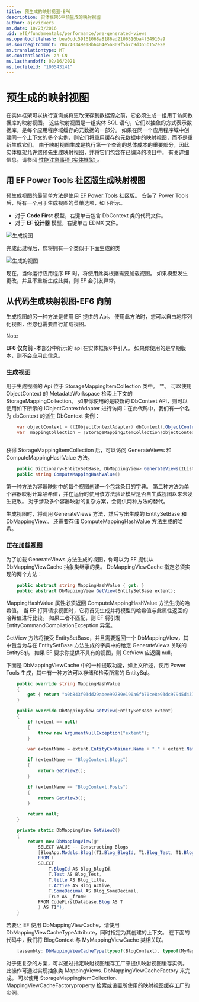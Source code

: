 ```yaml
---
title: 预生成的映射视图-EF6
description: 实体框架6中预生成的映射视图
author: ajcvickers
ms.date: 10/23/2016
uid: ef6/fundamentals/performance/pre-generated-views
ms.openlocfilehash: bea0cdc59161068a8186ad2106516ba4f34910a9
ms.sourcegitcommit: 704240349e18b6404e5a809f5b7c9d365b152e2e
ms.translationtype: MT
ms.contentlocale: zh-CN
ms.lasthandoff: 02/16/2021
ms.locfileid: "100543141"
---
```

# <a name="pre-generated-mapping-views"></a>预生成的映射视图
在实体框架可以执行查询或将更改保存到数据源之前，它必须生成一组用于访问数据库的映射视图。 这些映射视图是一组实体 SQL 语句，它们以抽象的方式表示数据库，是每个应用程序域缓存的元数据的一部分。 如果在同一个应用程序域中创建同一个上下文的多个实例，则它们将重用缓存的元数据中的映射视图，而不是重新生成它们。 由于映射视图生成是执行第一个查询的总体成本的重要部分，因此实体框架允许您预先生成映射视图，并将它们包含在已编译的项目中。 有关详细信息，请参阅  [性能注意事项 (实体框架) ](xref:ef6/fundamentals/performance/perf-whitepaper)。

## <a name="generating-mapping-views-with-the-ef-power-tools-community-edition"></a>用 EF Power Tools 社区版生成映射视图

预生成视图的最简单方法是使用 [EF Power Tools 社区版](https://marketplace.visualstudio.com/items?itemName=ErikEJ.EntityFramework6PowerToolsCommunityEdition)。 安装了 Power Tools 后，将有一个用于生成视图的菜单选项，如下所示。

-   对于 **Code First** 模型，右键单击包含 DbContext 类的代码文件。
-   对于 **EF 设计器** 模型，右键单击 EDMX 文件。

![生成视图](~/ef6/media/generateviews.png)

完成此过程后，您将拥有一个类似于下面生成的类

![生成的视图](~/ef6/media/generatedviews.png)

现在，当你运行应用程序 EF 时，将使用此类根据需要加载视图。 如果模型发生更改，并且不重新生成此类，则 EF 会引发异常。

## <a name="generating-mapping-views-from-code---ef6-onwards"></a>从代码生成映射视图-EF6 向前

生成视图的另一种方法是使用 EF 提供的 Api。 使用此方法时，您可以自由地序列化视图，但您也需要自行加载视图。

> [!NOTE]
> **EF6 仅向前** -本部分中所示的 api 在实体框架6中引入。 如果你使用的是早期版本，则不会应用此信息。

### <a name="generating-views"></a>生成视图

用于生成视图的 Api 位于 StorageMappingItemCollection 类中。 ""。 可以使用 ObjectContext 的 MetadataWorkspace 检索上下文的 StorageMappingCollection。 如果你使用的是较新的 DbContext API，则可以使用如下所示的 IObjectContextAdapter 进行访问：在此代码中，我们有一个名为 dbContext 的派生 DbContext 实例：

``` csharp
    var objectContext = ((IObjectContextAdapter) dbContext).ObjectContext;
    var  mappingCollection = (StorageMappingItemCollection)objectContext.MetadataWorkspace
                                                                        .GetItemCollection(DataSpace.CSSpace);
```

获得 StorageMappingItemCollection 后，可以访问 GenerateViews 和 ComputeMappingHashValue 方法。

``` csharp
    public Dictionary<EntitySetBase, DbMappingView> GenerateViews(IList<EdmSchemaError> errors)
    public string ComputeMappingHashValue()
```

第一种方法为容器映射中的每个视图创建一个包含条目的字典。 第二种方法为单个容器映射计算哈希值，并在运行时使用该方法验证模型是否自生成视图以来未发生更改。 对于涉及多个容器映射的复杂方案，会提供两种方法的替代。

生成视图时，将调用 GenerateViews 方法，然后写出生成的 EntitySetBase 和 DbMappingView。 还需要存储 ComputeMappingHashValue 方法生成的哈希。

### <a name="loading-views"></a>正在加载视图

为了加载 GenerateViews 方法生成的视图，你可以为 EF 提供从 DbMappingViewCache 抽象类继承的类。 DbMappingViewCache 指定必须实现的两个方法：

``` csharp
    public abstract string MappingHashValue { get; }
    public abstract DbMappingView GetView(EntitySetBase extent);
```

MappingHashValue 属性必须返回 ComputeMappingHashValue 方法生成的哈希值。 当 EF 打算请求视图时，它将首先生成并将模型的哈希值与此属性返回的哈希值进行比较。 如果二者不匹配，则 EF 将引发 EntityCommandCompilationException 异常。

GetView 方法将接受 EntitySetBase，并且需要返回一个 DbMappingVIew，其中包含为与在 EntitySetBase 方法生成的字典中的给定 GenerateViews 关联的 EntitySql。 如果 EF 要求你提供不具有的视图，则 GetView 应返回 null。

下面是 DbMappingViewCache 中的一种提取功能，如上文所述，使用 Power Tools 生成，其中有一种方法可以存储和检索所需的 EntitySql。

``` csharp
    public override string MappingHashValue
    {
        get { return "a0b843f03dd29abee99789e190a6fb70ce8e93dc97945d437d9a58fb8e2afd2e"; }
    }

    public override DbMappingView GetView(EntitySetBase extent)
    {
        if (extent == null)
        {
            throw new ArgumentNullException("extent");
        }

        var extentName = extent.EntityContainer.Name + "." + extent.Name;

        if (extentName == "BlogContext.Blogs")
        {
            return GetView2();
        }

        if (extentName == "BlogContext.Posts")
        {
            return GetView3();
        }

        return null;
    }

    private static DbMappingView GetView2()
    {
        return new DbMappingView(@"
            SELECT VALUE -- Constructing Blogs
            [BlogApp.Models.Blog](T1.Blog_BlogId, T1.Blog_Test, T1.Blog_title, T1.Blog_Active, T1.Blog_SomeDecimal)
            FROM (
            SELECT
                T.BlogId AS Blog_BlogId,
                T.Test AS Blog_Test,
                T.title AS Blog_title,
                T.Active AS Blog_Active,
                T.SomeDecimal AS Blog_SomeDecimal,
                True AS _from0
            FROM CodeFirstDatabase.Blog AS T
            ) AS T1");
    }
```

若要让 EF 使用 DbMappingViewCache，请使用 DbMappingViewCacheTypeAttribute，同时指定为其创建的上下文。 在下面的代码中，我们将 BlogContext 与 MyMappingViewCache 类相关联。

``` csharp
    [assembly: DbMappingViewCacheType(typeof(BlogContext), typeof(MyMappingViewCache))]
```

对于更复杂的方案，可以通过指定映射视图缓存工厂来提供映射视图缓存实例。 此操作可通过实现抽象类 MappingViews. DbMappingViewCacheFactory 来完成。 可以使用 StorageMappingItemCollection. MappingViewCacheFactoryproperty 检索或设置所使用的映射视图缓存工厂的实例。
